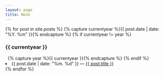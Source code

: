 ```yaml
---
layout: page
title: Note
---
```


{% for post in site.posts %}
{% capture currentyear %}{{ post.date | date: "%Y. %m" }}{% endcapture %}
{% if currentyear != year %}

  <h3>{{ currentyear }}</h3>
    &nbsp;&nbsp;{% capture year %}{{ currentyear }}{% endcapture %}
  {% endif %}

  <li>{{ post.date | date: "%m. %d" }} — <a href="{{ post.url }}">{{ post.title }}</a></li>
{% endfor %}
